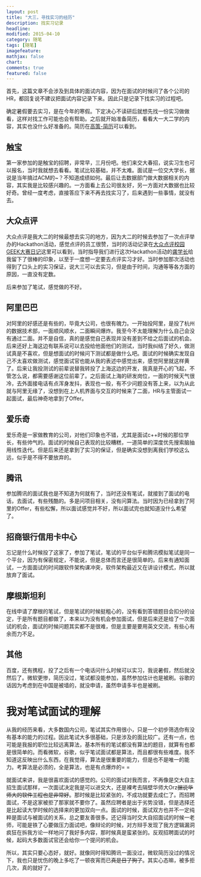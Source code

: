 ```yaml
---
layout: post
title: "大三，寻找实习的经历"
description: 找实习记录
headline:
modified: 2015-04-10
category: 随笔
tags: [随笔]
imagefeature:
mathjax: false
chart:
comments: true
featured: false
---
```


首先，这篇文章不会涉及到具体的面试内容，因为在面试的时候问了各个公司的HR，都回复说不建议把面试内容记录下来。因此只是记录下找实习的过程吧。

确定暑假要去实习，是在今年的寒假。下定决心不读研后就想先找一份实习做做看，这样对找工作可能也会有帮助。之后就开始准备简历，看看大一大二学的内容，其实也没什么好准备的。简历在[高策-简历](http://gaocegege.com/resume/cn/)可以看到。

## 触宝

第一家参加的是触宝的招聘，非常早，三月份吧。他们来交大春招，说实习生也可以报名，当时我就想去看看。笔试比较基础，并不太难。面试是一位交大学长，据说是当年搞过ACM的~？不知道成绩如何。最后让去数据部门做大数据相关的内容，其实我是比较感兴趣的。一方面看上去公司很友好，另一方面对大数据也比较好奇。曾经一度考虑，直接答应下来不再去找实习了，后来遇到一些事情，就没有去。

## 大众点评

大众点评是我大二的时候最想去实习的地方，因为大二的时候去参加了一次点评举办的Hackathon活动，感觉点评的员工很赞，当时的活动记录在[大众点评校园GEEK大赛日记](http://gaocegege.com/Blog/%E9%9A%8F%E7%AC%94/dianping/)这里可以看到，当时指导我们进行这次Hackathon活动的[龚学长](http://www.dozer.cc/)给我留下了很棒的印象，以至于一度想一定要去点评实习才好。当时参加那次活动也得到了口头上的实习保证，说大三可以去实习，但是由于时间，沟通等等各方面的原因，一直没有定数。

后来参加了笔试，感觉做的不好。

## 阿里巴巴

对阿里的好感还是有些的，毕竟大公司，也很有魄力。一开始投阿里，是投了杭州的数据技术部，一面顺风顺水，二面瞬间爆炸。我至今不太能理解为什么自己会没有通过二面。并不是自信，真的是感觉自己表现并没有差到不给之后面试的机会。后来还好上海这边有联系说可以去投给他面他们的测试，当时我纠结了好久，做测试真是不喜欢，但是想面试的时候问下测试都是做什么吧。面试的时候确实发现自己不太喜欢做测试，感觉面试官也能从我的表述中感觉出来，感觉阿里就这样黄了。后来让我投测试的前辈说替我转投了上海这边的开发，我真是开心的飞起，不管怎么说，都需要感谢这位前辈了。之后面试上海的研发岗位，一面的时候天气很冷，去外面接电话有点浑身发抖，表现也一般，有不少问题没有答上来，以为从此就与阿里无缘了，没想到在上人机界面与交互的时候来了二面，HR与主管面试一起面试，最后神奇地拿到了Offer。

## 爱乐奇

爱乐奇是一家做教育的公司，对他们印象也不错，尤其是面试c++时候的那位学长，有些帅气的。面试的时候自己表现的比较糟糕，一道简单的深度优先搜索脑抽用线性迭代。但是后来还是拿到了实习的保证，但是确实没想到离我们学校这么远，似乎是不得不要放弃的。

## 腾讯

参加腾讯的面试我也是不知道为何就有了，当时还没有笔试，就接到了面试的电话，去面试，有些残酷的。多是问项目相关，没有问算法。当时因为已经拿到了阿里的Offer，有些松懈，所以面试感觉并不好，所以面试完也就知道没什么希望了。

## 招商银行信用卡中心

忘记是什么时候投了这家了，参加了笔试，笔试的平台似乎和腾讯模拟笔试是同一个平台，因为有保密规定，不能说，但是总体而言还是很简单的。后来有通知面试，一方面面试的时间跟软件架构课冲突，软件架构最近又在讲设计模式，所以就放弃了面试。

## 摩根斯坦利

在线申请了摩根的笔试，但是笔试的时候挺粗心的，没有看到答错题目会扣分的设定，于是所有题目都做了，本来以为没有机会参加面试，但是后来还是给了一次面试的机会，面试的时候问题其实都不是很难，但是主要是要用英文交流，有些心有余而力不足。

## 其他

百度，还有携程，投了之后有一个电话问什么时候可以实习，我说暑假，然后就没然后了。微软更惨，简历没过，笔试都没能参加，虽然参加估计也是被刷。谷歌的话因为考虑到在中国是被墙的，就没申请，虽然申请多半也是被刷。

# 我对笔试面试的理解

从我的经历来看，大多数国内公司，笔试其实作用很小，只是一个初步筛选你有没有基本的能力的过程。因此笔试大多很基础，只是涉及的面比较广。还有一点，也可能是我报的职位比较远离算法，基本所有的笔试都没有算法的题目，就算有也都是很简单的。而看微软，谷歌，似乎笔试面试都是算法，而且都很有些难度。我不知道这反映出什么东西，在我觉得，算法是很重要的能力，但是也不是唯一的能力。考算法是必须的，全是算法，也是有点爆炸的= =

就面试来讲，我是很喜欢面试的感觉的。公司的面试对我而言，不再像是交大自主招生面试那样，一次面试决定我是可以进交大，还是裸考去隔壁华师大Orz<s>据说华师大的软件工程也是非常好</s>。那时候是比较紧张的，不成功就要去成仁了。而招聘面试，不是这家被拒了那家就不要你了。虽然应聘者是出于劣势没错，但是选择还是比起读大学时候的选择来的更加双向一点。面试的时候，面试双方也并不一定纯粹是面试与被面试的关系，总之要友善很多。还记得当时交大自招面试的时候一老师，可能是铁了心要做压力面试吧，像辩论的时候，对方辩手发现了我方逻辑漏洞疯狂在拆我方论一样地问了我好多内容，那时候真是蛮紧张的。反观招聘面试的时候，起码大多数面试官还会给你一个提问的机会。

所以，其实只要心态好，就好。就像同时得知腾讯一面没过，微软简历没过的情况下，我也只是忧伤的晚上多吃了一顿夜宵而已<s>真是日了狗了</s>。其实心态嘛，被多拒几次，真的就好了。